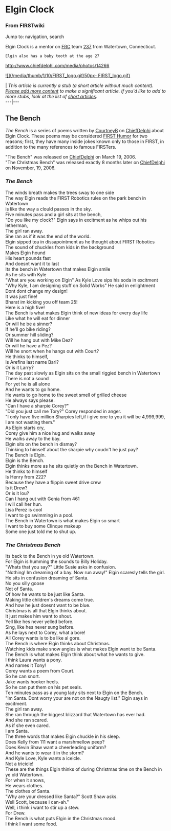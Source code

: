 # Elgin Clock

### From FIRSTwiki

Jump to: navigation, search

Elgin Clock is a mentor on [FRC](FRC "FRC" ) team
[237](237 "237" ) from Watertown, Connecticut.

    
    
    Elgin also has a baby tooth at the age 27
    

<http://www.chiefdelphi.com/media/photos/14266>

  

[![](/media/thumb/1/10/FIRST_logo.gif/50px-
FIRST_logo.gif)](Image:FIRST_logo.gif "" )

|  _This article is currently a stub (a short article without much content).
[Please add more
content](http://www.firstwiki.net/index.php?title=Elgin_Clock&action=edit
"http://www.firstwiki.net/index.php?title=Elgin_Clock&action=edit" ) to make a
significant article. If you'd like to add to more stubs, look at the list of
[short articles](Special:Shortpages "Special:Shortpages" )._  
---|---  
  
  


## The Bench

_The Bench_ is a series of poems written by
[CourtneyB](http://www.chiefdelphi.com/forums/member.php?u=7008
"http://www.chiefdelphi.com/forums/member.php?u=7008" ) on
[ChiefDelphi](ChiefDelphi "ChiefDelphi" ) about Elgin Clock. These
poems may be considered [FIRST Humor](FIRST_humor "FIRST humor" )
for two reasons; first, they have many inside jokes known only to those in
FIRST, in addition to the many references to famous FIRSTers.

"The Bench" was released on [ChiefDelphi](ChiefDelphi "ChiefDelphi"
) on March 19, 2006.  
"The Christmas Bench" was released exactly 8 months later on
[ChiefDelphi](ChiefDelphi "ChiefDelphi" ) on November, 19, 2006.


### _The Bench_

The winds breath makes the trees sway to one side  
The way Elgin reads the FIRST Robotics rules on the park bench in Watertown  
is like the way a clould passes in the sky.  
Five minutes pass and a girl sits at the bench,  
"Do you like my clock?" Elgin says in excitment as he whips out his letherman,  
The girl ran away.  
She ran as if it was the end of the world.  
Elgin sipped tea in dissapointment as he thought about FIRST Robotics  
The sound of chuckles from kids in the background  
Makes Elgin hound  
His heart pounds fast  
And doesnt want it to last  
Its the bench in Watertown that makes Elgin smile  
As he sits with Kyle  
"What are you working on Elgin" As Kyle Love sips his soda in excitment  
"Why Kyle, I am designing stuff on Solid Works" He said in enlightment  
Dont dont change my design!  
It was just fine!  
Bharat im kicking you off team 25!  
Here is a high five!  
The Bench is what makes Elgin think of new ideas for every day life  
Like what he will eat for dinner  
Or will he be a sinner?  
If he'll go bike riding?  
Or summer hill sliding?  
Will he hang out with Mike Dez?  
Or will he have a Pez?  
Will he snort when he hangs out with Court?  
He thinks to himself,  
Is Arefins last name Bari?  
Or is it Larry?  
The day past slowly as Elgin sits on the small riggied bench in Watertown  
There is not a sound  
For yet he is all alone  
And he wants to go home.  
He wants to go home to the sweet smell of grilled cheese  
He always says please.  
"Can I have a sharpie Corey?"  
"Did you just call me Tory?" Corey responded in anger.  
"I only have five million Sharpies left,if i give one to you it will be
4,999,999,  
I am not wasting them."  
As Elgin starts cry,  
Corey give him a nice hug and walks away  
He walks away to the bay.  
Elgin sits on the bench in dismay?  
Thinking to himself about the sharpie why coudn't he just pay?  
The Bench is Elgin.  
Elgin is the Bench.  
Elgin thinks more as he sits quietly on the Bench in Watertown.  
He thinks to himself  
Is Henry from 222?  
Because they have a flippin sweet drive crew  
Is it Drew?  
Or is it lou?  
Can I hang out with Genia from 461  
I will call her hun.  
Lisa Perez is cool  
I want to go swimming in a pool.  
The Bench in Watertown is what makes Elgin so smart  
I want to buy some Clinque makeup  
Some one just told me to shut up.  


### _The Christmas Bench_

Its back to the Bench in ye old Watertown.  
For Elgin is humming the sounds to Billy Holiday.  
"Whats that you say?" Little Susie asks in confusion.  
"Nothing! Im dreaming of a bay. Now run away!" Elgin scaresly tells the girl.  
He sits in confusion dreaming of Santa.  
No you silly goose  
Not of Santa.  
Of how he wants to be just like Santa.  
Making little children's dreams come true.  
And how he just doesnt want to be blue.  
Christmas is all that Elgin thinks about.  
It just makes him want to shout.  
Yell like hes never yelled before.  
Sing, like hes never sung before.  
As he lays next to Corey, what a bore!  
All Corey wants is to be like al gore.  
The Bench is where Elgin thinks about Christmas.  
Watching kids make snow angles is what makes Elgin want to be Santa.  
The Bench is what makes Elgin think about what he wants to give.  
I think Laura wants a pony.  
And names it Tony!  
Corey wants a poem from Court.  
So he can snort.  
Jake wants hooker heels.  
So he can put them on his pet seals.  
Ten minutes pass as a young lady sits next to Elgin on the Bench.  
"Im Santa. Dont worry your are not on the Naugty list." Elgin says in
excitment.  
The girl ran away.  
She ran through the biggest blizzard that Watertown has ever had.  
And she ran scared.  
As if she even cared.  
I am Santa.  
The three words that makes Elgin chuckle in his sleep.  
Does Kelly from 111 want a marshmellow peep?  
Does Kevin Shaw want a cheerleading uniform?  
And he wants to wear it in the storm?  
And Kyle Love, Kyle wants a iceicle.  
Not a tricicle!  
These are the things Elgin thinks of during Christmas time on the Bench in ye
old Watertown.  
For when it snows,  
He wears clothes.  
The clothes of Santa.  
"Why are your dressed like Santa?" Scott Shaw asks.  
Well Scott, because i can-ah."  
Well, i think i want to stir up a stew.  
For Drew.  
The Bench is what puts Elgin in the Christmas mood.  
I think I want some food.  

